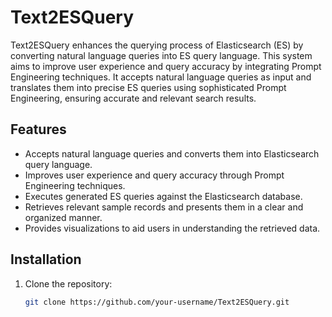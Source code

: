 # Text2ESQuery

Text2ESQuery enhances the querying process of Elasticsearch (ES) by converting natural language queries into ES query language. This system aims to improve user experience and query accuracy by integrating Prompt Engineering techniques. It accepts natural language queries as input and translates them into precise ES queries using sophisticated Prompt Engineering, ensuring accurate and relevant search results.

## Features

- Accepts natural language queries and converts them into Elasticsearch query language.
- Improves user experience and query accuracy through Prompt Engineering techniques.
- Executes generated ES queries against the Elasticsearch database.
- Retrieves relevant sample records and presents them in a clear and organized manner.
- Provides visualizations to aid users in understanding the retrieved data.

## Installation

1. Clone the repository:

   ```sh
   git clone https://github.com/your-username/Text2ESQuery.git
   ```
